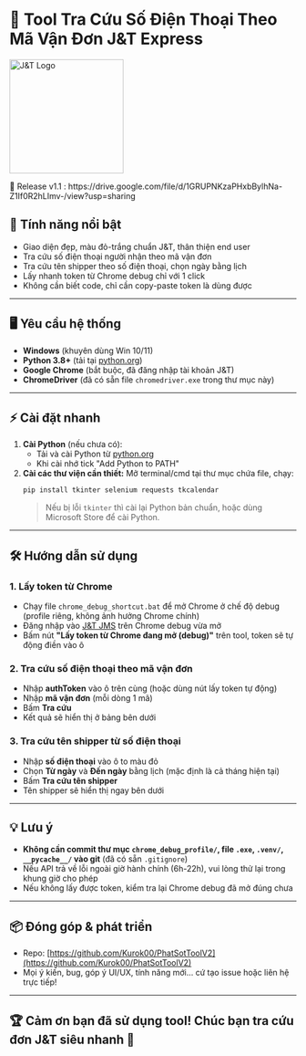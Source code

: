 # 🚚 Tool Tra Cứu Số Điện Thoại Theo Mã Vận Đơn J&T Express

<p align="left">
  <img src="https://upload.wikimedia.org/wikipedia/commons/3/35/Logo_J%26T_Merah_Square.jpg" alt="J&T Logo" width="200" height="200" />
</p>
🚚 Release v1.1 : https://drive.google.com/file/d/1GRUPNKzaPHxbBylhNa-Z1If0R2hLImv-/view?usp=sharing

## 🌟 Tính năng nổi bật
- Giao diện đẹp, màu đỏ-trắng chuẩn J&T, thân thiện end user
- Tra cứu số điện thoại người nhận theo mã vận đơn
- Tra cứu tên shipper theo số điện thoại, chọn ngày bằng lịch
- Lấy nhanh token từ Chrome debug chỉ với 1 click
- Không cần biết code, chỉ cần copy-paste token là dùng được

---

## 🖥️ Yêu cầu hệ thống
- **Windows** (khuyên dùng Win 10/11)
- **Python 3.8+** (tải tại [python.org](https://www.python.org/downloads/))
- **Google Chrome** (bắt buộc, đã đăng nhập tài khoản J&T)
- **ChromeDriver** (đã có sẵn file `chromedriver.exe` trong thư mục này)

---

## ⚡ Cài đặt nhanh
1. **Cài Python** (nếu chưa có):
   - Tải và cài Python từ [python.org](https://www.python.org/downloads/)
   - Khi cài nhớ tick "Add Python to PATH"
2. **Cài các thư viện cần thiết:**
   Mở terminal/cmd tại thư mục chứa file, chạy:
   ```bash
   pip install tkinter selenium requests tkcalendar
   ```
   > Nếu bị lỗi `tkinter` thì cài lại Python bản chuẩn, hoặc dùng Microsoft Store để cài Python.

---

## 🛠️ Hướng dẫn sử dụng
### 1. Lấy token từ Chrome
- Chạy file `chrome_debug_shortcut.bat` để mở Chrome ở chế độ debug (profile riêng, không ảnh hưởng Chrome chính)
- Đăng nhập vào [J&T JMS](https://jms.jtexpress.vn/) trên Chrome debug vừa mở
- Bấm nút **"Lấy token từ Chrome đang mở (debug)"** trên tool, token sẽ tự động điền vào ô

### 2. Tra cứu số điện thoại theo mã vận đơn
- Nhập **authToken** vào ô trên cùng (hoặc dùng nút lấy token tự động)
- Nhập **mã vận đơn** (mỗi dòng 1 mã)
- Bấm **Tra cứu**
- Kết quả sẽ hiển thị ở bảng bên dưới

### 3. Tra cứu tên shipper từ số điện thoại
- Nhập **số điện thoại** vào ô to màu đỏ
- Chọn **Từ ngày** và **Đến ngày** bằng lịch (mặc định là cả tháng hiện tại)
- Bấm **Tra cứu tên shipper**
- Tên shipper sẽ hiển thị ngay bên dưới

---

## 💡 Lưu ý
- **Không cần commit thư mục `chrome_debug_profile/`, file `.exe`, `.venv/`, `__pycache__/` vào git** (đã có sẵn `.gitignore`)
- Nếu API trả về lỗi ngoài giờ hành chính (6h-22h), vui lòng thử lại trong khung giờ cho phép
- Nếu không lấy được token, kiểm tra lại Chrome debug đã mở đúng chưa

---

## 📦 Đóng góp & phát triển
- Repo: [https://github.com/Kurok00/PhatSotToolV2](https://github.com/Kurok00/PhatSotToolV2)
- Mọi ý kiến, bug, góp ý UI/UX, tính năng mới... cứ tạo issue hoặc liên hệ trực tiếp!

---

## 🏆 Cảm ơn bạn đã sử dụng tool! Chúc bạn tra cứu đơn J&T siêu nhanh 🚀 
